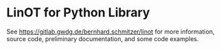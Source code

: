 # LinOT for Python Library
See https://gitlab.gwdg.de/bernhard.schmitzer/linot for more information, source code, preliminary documentation, and some code examples.
